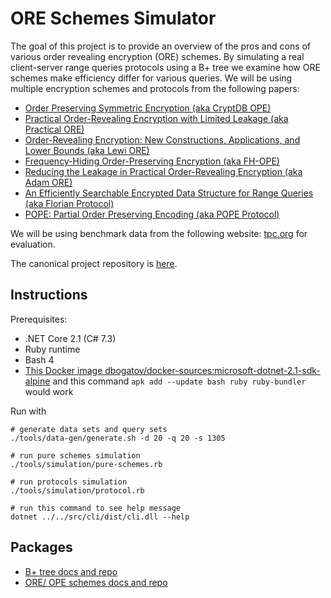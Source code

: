 # ORE Schemes Simulator

The goal of this project is to provide an overview of the pros and cons of various order revealing encryption (ORE) schemes.
By simulating a real client-server range queries protocols using a B+ tree we examine how ORE schemes make efficiency differ for various queries.
We will be using multiple encryption schemes and protocols from the following papers:

- [Order Preserving Symmetric Encryption (aka CryptDB OPE)](https://eprint.iacr.org/2012/624.pdf)
- [Practical Order-Revealing Encryption with Limited Leakage (aka Practical ORE)](https://eprint.iacr.org/2015/1125.pdf)
- [Order-Revealing Encryption: New Constructions, Applications, and Lower Bounds (aka Lewi ORE)](https://eprint.iacr.org/2016/612.pdf)
- [Frequency-Hiding Order-Preserving Encryption (aka FH-OPE)](http://www.fkerschbaum.org/ccs15.pdf)
- [Reducing the Leakage in Practical Order-Revealing Encryption (aka Adam ORE)](https://eprint.iacr.org/2016/661.pdf)
- [An Efficiently Searchable Encrypted Data Structure for Range Queries (aka Florian Protocol)](https://arxiv.org/pdf/1709.09314.pdf)
- [POPE: Partial Order Preserving Encoding (aka POPE Protocol)](https://arxiv.org/pdf/1610.04025.pdf)

We will be using benchmark data from the following website: [tpc.org](http://www.tpc.org) for evaluation.

The canonical project repository is [here](https://git.dbogatov.org/bu/CS-562/Project-Code).

## Instructions

Prerequisites:

- .NET Core 2.1 (C# 7.3)
- Ruby runtime
- Bash 4
- [This Docker image dbogatov/docker-sources:microsoft-dotnet-2.1-sdk-alpine](https://hub.docker.com/r/dbogatov/docker-sources/tags/) and this command `apk add --update bash ruby ruby-bundler` would work

Run with

	# generate data sets and query sets
	./tools/data-gen/generate.sh -d 20 -q 20 -s 1305

	# run pure schemes simulation
	./tools/simulation/pure-schemes.rb

	# run protocols simulation
	./tools/simulation/protocol.rb

	# run this command to see help message
	dotnet ../../src/cli/dist/cli.dll --help

## Packages

- [B+ tree docs and repo](./src/b-plus-tree)
- [ORE/ OPE schemes docs and repo](./src/ore-schemes)
